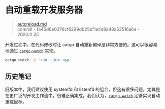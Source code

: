 # 自动重载开发服务器

> [autoreload.md](https://github.com/actix/actix-website/blob/master/content/docs/autoreload.md)
> <br />
> commit - fa45d6e0376cf6299db25bf1e4d6a48a53516a6e - 2020.11.25

开发过程中，在代码修改时让 cargo 自动重新编译是非常方便的。这可以很容易地通过 [`cargo-watch`] 实现。

```sh
cargo watch -x 'run --bin app'
```

## 历史笔记

旧版本中，我们建议使用 systemfd 和 listenfd 的组合，但这有很多问题。尤其是在更广泛的开发工作流中，很难正确集成。我们认为，[`cargo-watch`] 足够实现自动重载目标。

[`cargo-watch`]: https://github.com/passcod/cargo-watch
